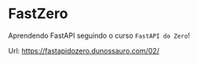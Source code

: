 # FastZero

Aprendendo FastAPI seguindo o curso `FastAPI do Zero`!

Url: https://fastapidozero.dunossauro.com/02/

